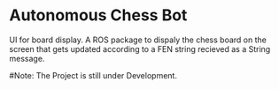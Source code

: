 # Autonomous Chess Bot
UI for board display. A ROS package to dispaly the chess board on the screen that gets updated according to a FEN string recieved as a String message.

#Note:
The Project is still under Development.
